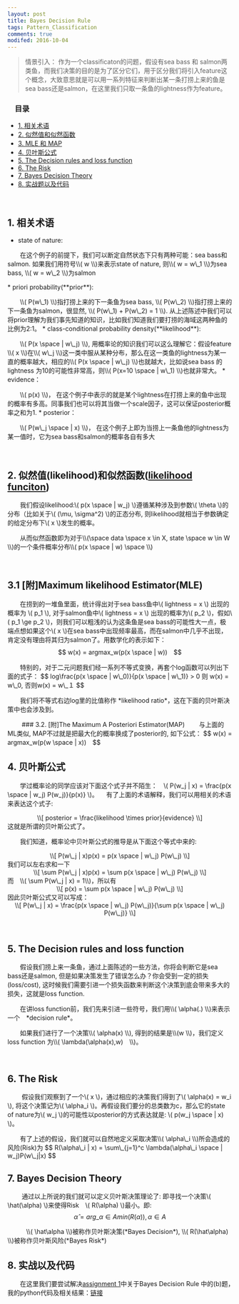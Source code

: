 ```yaml
---
layout: post
title: Bayes Decision Rule
tags: Pattern_Classification
comments: true
modifed: 2016-10-04
---
```


> 情景引入： 作为一个classificaton的问题，假设有sea bass 和 salmon两类鱼，而我们决策的目的是为了区分它们，用于区分我们将引入feature这个概念，大致意思就是可以用一系列特征来判断出某一条打捞上来的鱼是sea bass还是salmon，在这里我们只取一条鱼的lightness作为feature。

### &emsp;目录

* [1. 相关术语](#1)
* [2. 似然值和似然函数](#2)
* [3. MLE 和 MAP](#3)
* [4. 贝叶斯公式](#4)
* [5. The Decision rules and loss function](#5)
* [6. The Risk](#6)
* [7. Bayes Decision Theory](#7)
* [8. 实战题以及代码](#8)


<p>&emsp;&emsp;</p>

### <h2 id="1"> 1. 相关术语 </h2>
* state of nature:
<p>&emsp;&emsp;在这个例子的前提下，我们可以断定自然状态下只有两种可能：sea bass和salmon. 如果我们用符号\\( w \\)来表示state of nature, 则\\( w = w\_1 \\)为sea bass, \\( w = w\_2 \\)为salmon</p>
* priori probability(**prior**):
<p>&emsp;&emsp;\\( P(w\_1) \\)指打捞上来的下一条鱼为sea bass, \\( P(w\_2) \\)指打捞上来的下一条鱼为salmon，很显然, \\( P(w\_1) + P(w\_2) = 1 \\). 从上述陈述中我们可以将prior理解为我们事先知道的知识，比如我们知道我们要打捞的海域这两种鱼的比例为2:1。
* class-conditional probability density(**likelihood**):
<p>&emsp;&emsp;\\( P(x \space | w\_j) \\), 用概率论的知识我们可以这么理解它：假设feature \\( x \\)在\\( w\_j \\)这一类中服从某种分布，那么在这一类鱼的lightness为某一直的概率越大，相应的\\( P(x \space | w\_j) \\)也就越大，比如说sea bass 的lightness 为10的可能性非常高，则\\( P(x=10 \space | w\_1) \\)也就非常大。
* evidence：
<p>&emsp;&emsp;\\( p(x) \\)， 在这个例子中表示的就是某个lightness在打捞上来的鱼中出现的概率有多高。同事我们也可以将其当做一个scale因子，这可以保证posterior概率之和为1.
* posterior：
<p>&emsp;&emsp;\\( P(w\_j \space | x) \\)， 在这个例子上即为当捞上一条鱼他的lightness为某一值时，它为sea bass和salmon的概率各自有多大
<p>&emsp;&emsp;

### <h2 id="2"> 2. 似然值(likelihood)和似然函数([likelihood funciton](https://en.wikipedia.org/wiki/Likelihood_function)) </h2>
&emsp;&emsp;我们假设likelihood:\\( p(x \space | w\_j) \\)遵循某种涉及到参数\\( \theta \\)的分布（比如关于\\( (\mu, \sigma^2) \\)的正态分布, 则likelihood就相当于参数确定的给定分布下\\( x \\)发生的概率。
<p>&emsp;&emsp;从而似然函数即为对于\\(\space data \space x \in X, state \space w \in W \\)的一个条件概率分布\\( p(x \space | w) \space \\)
<p>&emsp;&emsp;

### <h2 id="3"> 3.1 [附]Maximum likelihood Estimator(MLE) </h2>
&emsp;&emsp;在捞到的一堆鱼里面，统计得出对于sea bass鱼中\\( lightness = x \\) 出现的概率为 \\( p\_1 \\), 对于salmon鱼中\\( lightness = x \\) 出现的概率为\\( p\_2 \\)，假如\\( p\_1 \ge  p\_2 \\)，则我们可以粗浅的认为这条鱼是sea bass的可能性大一点，极端点想如果这个\\( x \\)在sea bass中出现频率最高，而在salmon中几乎不出现，肯定没有理由将其归为salmon了。用数学化的表示如下：
$$ w(x) = argmax_w(p(x \space | w))　$$
<p>&emsp;&emsp;特别的，对于二元问题我们经一系列不等式变换，再套个log函数可以列出下面的式子：
$$ log\frac{p(x \space | w\_0)}{p(x \space | w\_1)} > 0 则 w(x) = w\_0, 否则w(x) = w\_１ $$
<p>&emsp;&emsp;我们将不等式右边log里的比值称作 *likelihood ratio*，这在下面的贝叶斯决策中也会涉及到。

<p>&emsp;&emsp;
### 3.2. [附]The Maximum A Posteriori Estimator(MAP)
&emsp;&emsp;与上面的ML类似, MAP不过就是把最大化的概率换成了posterior的, 如下公式：
$$ w(x) = argmax_w(p(w \space | x))　$$


### <h2 id="4"> 4. 贝叶斯公式 </h2>
&emsp;&emsp;学过概率论的同学应该对下面这个式子并不陌生：&emsp;\\( P(w\_j  | x) = \frac{p(x \space | w\_j) P(w\_j)}{p(x)} \\)。&emsp;
有了上面的术语解释，我们可以用相关的术语来表达这个式子:
<center> \\[ posterior = \frac{likelihood \times prior}{evidence} \\]</center>
这就是所谓的贝叶斯公式了。
<p>&emsp;&emsp;我们知道，概率论中贝叶斯公式的推导是从下面这个等式中来的:
<center> \\[ P(w\_j  | x)p(x) = p(x \space | w\_j) P(w\_j) \\] </center>
我们可以左右求和一下
<center> \\[ \sum P(w\_j  | x)p(x) = \sum p(x \space | w\_j) P(w\_j) \\] </center>
而　\\( \sum P(w\_j  | x) = 1\\)，所以有
<center> \\[ p(x) = \sum p(x \space | w\_j) P(w\_j) \\] </center>
因此贝叶斯公式又可以写成：
<center> \\[ P(w\_j  | x) = \frac{p(x \space | w\_j) P(w\_j)}{\sum p(x \space | w\_j) P(w\_j)} \\] </center>
<p>&emsp;&emsp;

### <h2 id="5"> 5. The Decision rules and loss function </h2>
&emsp;&emsp;假设我们捞上来一条鱼，通过上面陈述的一些方法，你将会判断它是sea bass还是salmon, 但是如果决策发生了错误怎么办？你会受到一定的损失(loss/cost), 这时候我们需要引进一个损失函数来判断这个决策到底会带来多大的损失，这就是loss function.
<p>&emsp;&emsp;在讲loss function前，我们先来引进一些符号，我们用\\( \alpha(.) \\)来表示一个　*decision rule*。
<p>&emsp;&emsp;如果我们进行了一个决策\\( \alpha(x) \\), 得到的结果是\\(w \\)，我们定义loss function 为\\( \lambda(\alpha(x),w)　\\)。
<p>&emsp;&emsp;

### <h2 id="6"> 6. The Risk </h2>
&emsp;&emsp; 假设我们观察到了一个\\( x \\)，通过相应的决策我们得到了\\( \alpha(x) = w\_i \\), 将这个决策记为\\( \alpha\_i \\)。再假设我们要分的总类数为c，那么它的state of nature为\\( w\_j \\)的可能性以posterior的方式表达就是: \\( p(w\_j \space | x) \\)。
<p>&emsp;&emsp;有了上述的假设，我们就可以自然地定义采取决策\\( \alpha\_i \\)所会造成的风险(Risk)为
$$ R(\alpha\_i | x) = \sum\_{j=1}^c \lambda(\alpha\_i \space | w_j)P(w\_j|x) $$

### <h2 id="7"> 7. Bayes Decision Theory </h2>
&emsp;&emsp; 通过以上所说的我们就可以定义贝叶斯决策理论了: 即寻找一个决策\\( \hat(\alpha) \\)来使得Risk　\\( R(\alpha) \\)最小。即:
$$ \hat\alpha = arg\_{\alpha \in A}min(R(\alpha)), \alpha \in A $$
<p>&emsp;&emsp;　\\( \hat\alpha  \\)被称作贝叶斯决策(*Bayes Decision*), \\( R(\hat\alpha) \\)被称作贝叶斯风险(*Bayes Risk*)


### <h2 id="8"> 8. 实战以及代码 </h2>
&emsp;&emsp;在这里我们要尝试解决[assignment 1](http://dengcai.zjulearning.org/Courses/DM/assignment/hw1/hw1.pdf)中关于Bayes Decision Rule 中的(b)题，　我的python代码及相关结果：[链接](https://github.com/ScarletPan/Open-class-HW/tree/master/DM-dengcai/HM1/bayes_decision_rule)
